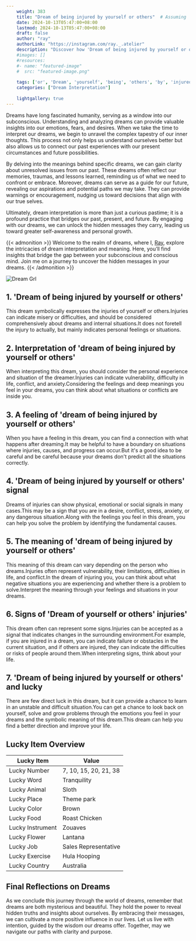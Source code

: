 ```yaml
---
    weight: 383
    title: "Dream of being injured by yourself or others"  # Assuming 'title' column exists
    date: 2024-10-13T05:47:00+08:00
    lastmod: 2024-10-13T05:47:00+08:00
    draft: false
    author: "ray"
    authorLink: "https://instagram.com/ray._.atelier"
    description: "Discover how 'Dream of being injured by yourself or others' can interpret your future and uncover its significant meanings in your life."
    #images: []
    #resources:
    #- name: "featured-image"
    #  src: "featured-image.png"
    
    tags: ['or', 'Dream', 'yourself', 'being', 'others', 'by', 'injured', 'of']
    categories: ["Dream Interpretation"]
    
    lightgallery: true
---
```

    
Dreams have long fascinated humanity, serving as a window into our subconscious. Understanding and analyzing dreams can provide valuable insights into our emotions, fears, and desires. When we take the time to interpret our dreams, we begin to unravel the complex tapestry of our inner thoughts. This process not only helps us understand ourselves better but also allows us to connect our past experiences with our present circumstances and future possibilities.

By delving into the meanings behind specific dreams, we can gain clarity about unresolved issues from our past. These dreams often reflect our memories, traumas, and lessons learned, reminding us of what we need to confront or embrace. Moreover, dreams can serve as a guide for our future, revealing our aspirations and potential paths we may take. They can provide warnings or encouragement, nudging us toward decisions that align with our true selves.

Ultimately, dream interpretation is more than just a curious pastime; it is a profound practice that bridges our past, present, and future. By engaging with our dreams, we can unlock the hidden messages they carry, leading us toward greater self-awareness and personal growth.

{{< admonition >}}
Welcome to the realm of dreams, where I, [Ray](https://instagram.com/ray._.atelier), explore the intricacies of dream interpretation and meaning. Here, you’ll find insights that bridge the gap between your subconscious and conscious mind. Join me on a journey to uncover the hidden messages in your dreams.
{{< /admonition >}}

![Dream Grl](https://cdn.pixabay.com/photo/2017/11/02/03/35/gothic-2910057_1280.jpg "Dream Grl")

## 1. 'Dream of being injured by yourself or others'
This dream symbolically expresses the injuries of yourself or others.Injuries can indicate misery or difficulties, and should be considered comprehensively about dreams and internal situations.It does not foretell the injury to actually, but mainly indicates personal feelings or situations.

## 2. Interpretation of 'dream of being injured by yourself or others'
When interpreting this dream, you should consider the personal experience and situation of the dreamer.Injuries can indicate vulnerability, difficulty in life, conflict, and anxiety.Considering the feelings and deep meanings you feel in your dreams, you can think about what situations or conflicts are inside you.

## 3. A feeling of 'dream of being injured by yourself or others'
When you have a feeling in this dream, you can find a connection with what happens after dreaming.It may be helpful to have a boundary on situations where injuries, causes, and progress can occur.But it's a good idea to be careful and be careful because your dreams don't predict all the situations correctly.

## 4. 'Dream of being injured by yourself or others' signal
Dreams of injuries can show physical, emotional or social signals in many cases.This may be a sign that you are in a desire, conflict, stress, anxiety, or any dangerous situation.Along with the feelings you feel in this dream, you can help you solve the problem by identifying the fundamental causes.

## 5. The meaning of 'dream of being injured by yourself or others'
This meaning of this dream can vary depending on the person who dreams.Injuries often represent vulnerability, their limitations, difficulties in life, and conflict.In the dream of injuring you, you can think about what negative situations you are experiencing and whether there is a problem to solve.Interpret the meaning through your feelings and situations in your dreams.

## 6. Signs of 'Dream of yourself or others' injuries'
This dream often can represent some signs.Injuries can be accepted as a signal that indicates changes in the surrounding environment.For example, if you are injured in a dream, you can indicate failure or obstacles in the current situation, and if others are injured, they can indicate the difficulties or risks of people around them.When interpreting signs, think about your life.

## 7. 'Dream of being injured by yourself or others' and lucky
There are few direct luck in this dream, but it can provide a chance to learn in an unstable and difficult situation.You can get a chance to look back on yourself, solve and grow problems through the emotions you feel in your dreams and the symbolic meaning of this dream.This dream can help you find a better direction and improve your life.

## Lucky Item Overview
| Lucky Item          | Value              |
|---------------|--------------------|
| Lucky Number        | 7, 10, 15, 20, 21, 38  |
| Lucky Word          | Tranquility |
| Lucky Animal        | Sloth |
| Lucky Place         | Theme park     |
| Lucky Color         | Brown     |
| Lucky Food          | Roast Chicken      |
| Lucky Instrument    | Zouaves |
| Lucky Flower        | Lantana    |
| Lucky Job           | Sales Representative       |
| Lucky Exercise      | Hula Hooping  |
| Lucky Country       | Australia    |


##  Final Reflections on Dreams

As we conclude this journey through the world of dreams, remember that dreams are both mysterious and beautiful. They hold the power to reveal hidden truths and insights about ourselves. By embracing their messages, we can cultivate a more positive influence in our lives. Let us live with intention, guided by the wisdom our dreams offer. Together, may we navigate our paths with clarity and purpose.
